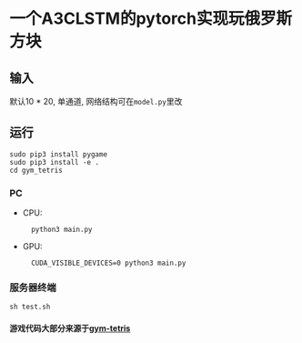 # 一个A3CLSTM的pytorch实现玩俄罗斯方块

## 输入
默认10 * 20, 单通道, 网络结构可在`model.py`里改

## 运行
    sudo pip3 install pygame
    sudo pip3 install -e .
    cd gym_tetris
### PC
* CPU:

        python3 main.py

* GPU:

        CUDA_VISIBLE_DEVICES=0 python3 main.py

### 服务器终端

    sh test.sh

#### 游戏代码大部分来源于[gym-tetris](https://github.com/lusob/gym-tetris)
